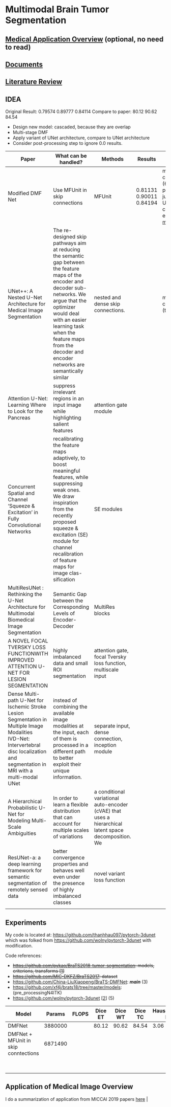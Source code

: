 # Multimodal Brain Tumor Segmentation 

## [Medical Application Overview](./research/application_medical_overview.md) (optional, no need to read)
## [Documents](./research/documents.md)
## [Literature Review](./research/literature_review.md)

## IDEA
Original Result:  0.79574	0.89777	0.84114
Compare to paper: 80.12       90.62       84.54

- Design new model: cascaded, because they are overlap
- Multi-stage DMF
- Apply variant of UNet architecture, compare to UNet architecture
- Consider post-processing step to ignore 0.0 results.

| Paper                                                                                                                                                                                    | What can be handled?                                                                                                                                                                                                                                                                      | Methods                                                                                               | Results | Note             |
|------------------------------------------------------------------------------------------------------------------------------------------------------------------------------------------|-------------------------------------------------------------------------------------------------------------------------------------------------------------------------------------------------------------------------------------------------------------------------------------------|-------------------------------------------------------------------------------------------------------|---------|------------------|
| Modified DMF Net                                                                                                                       | Use MFUnit in skip connections | MFUnit                                                                    |    0.81131	0.90011	0.84194     | memory consuming (6M parameters), just use MF Unit in skip connection <br> epoch 599 [model](https://us-west-2.console.aws.amazon.com/s3/buckets/scsk-data/ocr_data/output/lionel/sagemaker-test-2020-03-05-02-32-11-026/output/?region=us-west-2&tab=overview) |
| UNet++: A Nested U-Net Architecture for Medical Image Segmentation                                                                                                                       | The re-designed skip pathways aim at reducing the semantic gap between the feature maps of the encoder and decoder sub-networks. We argue that the optimizer would deal with an easier learning task when the feature maps from the decoder and encoder networks are semantically similar | nested and dense skip connections.                                                                    |         | memory consuming (too deep) |
| Attention U-Net: Learning Where to Look for the Pancreas                                                                                                                                 | suppress irrelevant regions in an input image while highlighting salient features                                                                                                                                                                                                         | attention gate module                                                                                 |         |                  |
| Concurrent Spatial and Channel ‘Squeeze & Excitation’ in Fully Convolutional Networks                                                                                                    | recalibrating the feature maps adaptively, to boost meaningful features, while suppressing weak ones. We draw inspiration from the recently proposed squeeze & excitation (SE) module for channel recalibration of feature maps for image clas- sification                                | SE modules                                                                                            |         |                  |
| MultiResUNet : Rethinking the U-Net Architecture for Multimodal Biomedical Image Segmentation                                                                                            | Semantic Gap between the Corresponding Levels of Encoder-Decoder                                                                                                                                                                                                                          | MultiRes blocks                                                                                       |         |                  |
| A NOVEL FOCAL TVERSKY LOSS FUNCTIONWITH IMPROVED ATTENTION U-NET FOR LESION SEGMENTATION                                                                                                 | highly imbalanced data and small ROI segmentation                                                                                                                                                                                                                                         | attention gate, focal Tversky loss function, multiscale input                                         |         |                  |
| Dense Multi-path U-Net for Ischemic Stroke Lesion Segmentation in Multiple Image Modalities<br>IVD-Net: Intervertebral disc localization and segmentation in MRI with a multi-modal UNet | instead of combining the available image modalities at the input, each of them is processed in a different path to better exploit their unique information.                                                                                                                               | separate input, dense connection, inception module                                                    |         |                  |
| A Hierarchical Probabilistic U-Net for Modeling Multi-Scale Ambiguities                                                                                                                  | In order to learn a flexible distribution that can account for multiple scales of variations                                                                                                                                                                                              | a conditional variational auto-encoder (cVAE) that uses a hierarchical latent space decomposition. We |         |                  |
| ResUNet-a: a deep learning framework for semantic segmentation of remotely sensed data                                                                                                   | better convergence properties and behaves well even under the presence of highly imbalanced classes                                                                                                                                                                                       | novel variant loss function                                                                           |         |                  |
|                                                                                                                                                                                          |                                                                                                                                                                                                                                                                                           |                                                                                                       |         |                  |

## Experiments
My code is located at: https://github.com/thanhhau097/pytorch-3dunet which was folked from https://github.com/wolny/pytorch-3dunet with modification.

Code references:
- ~~https://github.com/pykao/BraTS2018-tumor-segmentation: models, criterions, transforms [[1](https://github.com/pykao/BraTS2018-tumor-segmentation)]~~
- ~~https://github.com/MIC-DKFZ/BraTS2017: dataset~~
- https://github.com/China-LiuXiaopeng/BraTS-DMFNet: ***main*** (3)
- https://github.com/xf4j/brats18/tree/master/models: (pre_processingN4ITK)
- https://github.com/wolny/pytorch-3dunet [[2](https://github.com/wolny/pytorch-3dunet)] (5)

| Model                                | Params  | FLOPS | Dice ET | Dice WT | Dice TC | Hausdorff95 ET | Hausdorff95 WT | Hausdorff95 TC |
|--------------------------------------|---------|-------|---------|---------|---------|----------------|----------------|----------------|
| DMFNet                               | 3880000 |       | 80.12   | 90.62   | 84.54   | 3.06           | 4.66           | 6.44           |
| DMFNet + MFUnit in skip conntections | 6871490 |       |         |         |         |                |                |                |
|                                      |         |       |         |         |         |                |                |                |
|                                      |         |       |         |         |         |                |                |                |
|                                      |         |       |         |         |         |                |                |                |
|                                      |         |       |         |         |         |                |                |                |
|                                      |         |       |         |         |         |                |                |                |
|                                      |         |       |         |         |         |                |                |                |
|                                      |         |       |         |         |         |                |                |                |
|                                      |         |       |         |         |         |                |                |                |

## Application of Medical Image Overview
I do a summarization of application from MICCAI 2019 papers [here](./research/application_medical_overview.md)
      |
